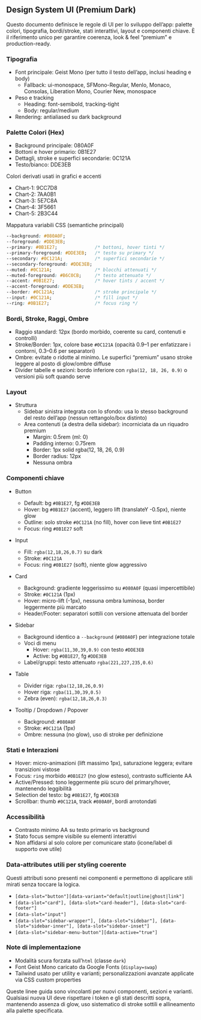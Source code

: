 ## Design System UI (Premium Dark)

Questo documento definisce le regole di UI per lo sviluppo dell’app: palette colori, tipografia, bordi/stroke, stati interattivi, layout e componenti chiave. È il riferimento unico per garantire coerenza, look & feel “premium” e production-ready.

### Tipografia
- Font principale: Geist Mono (per tutto il testo dell’app, inclusi heading e body)
  - Fallback: ui-monospace, SFMono-Regular, Menlo, Monaco, Consolas, Liberation Mono, Courier New, monospace
- Peso e tracking
  - Heading: font-semibold, tracking-tight
  - Body: regular/medium
- Rendering: antialiased su dark background

### Palette Colori (Hex)
- Background principale: 080A0F
- Bottoni e hover primario: 0B1E27
- Dettagli, stroke e superfici secondarie: 0C121A
- Testo/bianco: DDE3EB

Colori derivati usati in grafici e accenti
- Chart-1: 9CC7D8
- Chart-2: 7AA0B1
- Chart-3: 5E7C8A
- Chart-4: 3F5661
- Chart-5: 2B3C44

Mappatura variabili CSS (semantiche principali)
```css
--background: #080A0F;
--foreground: #DDE3EB;
--primary: #0B1E27;              /* bottoni, hover tinti */
--primary-foreground: #DDE3EB;   /* testo su primary */
--secondary: #0C121A;            /* superfici secondarie */
--secondary-foreground: #DDE3EB;
--muted: #0C121A;                /* blocchi attenuati */
--muted-foreground: #B6C0CB;     /* testo attenuato */
--accent: #0B1E27;               /* hover tints / accent */
--accent-foreground: #DDE3EB;
--border: #0C121A;               /* stroke principale */
--input: #0C121A;                /* fill input */
--ring: #0B1E27;                 /* focus ring */
```

### Bordi, Stroke, Raggi, Ombre
- Raggio standard: 12px (bordo morbido, coerente su card, contenuti e controlli)
- Stroke/Border: 1px, colore base `#0C121A` (opacità 0.9–1 per enfatizzare i contorni, 0.3–0.6 per separatori)
- Ombre: evitate o ridotte al minimo. Le superfici “premium” usano stroke leggere al posto di glow/ombre diffuse
- Divider tabelle e sezioni: bordo inferiore con `rgba(12, 18, 26, 0.9)` o versioni più soft quando serve

### Layout
- Struttura
  - Sidebar sinistra integrata con lo sfondo: usa lo stesso background del resto dell’app (nessun rettangolo/box distinto)
  - Area contenuti (a destra della sidebar): incorniciata da un riquadro premium
    - Margin: 0.5rem (ml: 0)
    - Padding interno: 0.75rem
    - Border: 1px solid rgba(12, 18, 26, 0.9)
    - Border radius: 12px
    - Nessuna ombra

### Componenti chiave
- Button
  - Default: bg `#0B1E27`, fg `#DDE3EB`
  - Hover: bg `#0B1E27` (accent), leggero lift (translateY -0.5px), niente glow
  - Outline: solo stroke `#0C121A` (no fill), hover con lieve tint `#0B1E27`
  - Focus: ring `#0B1E27` soft

- Input
  - Fill: `rgba(12,18,26,0.7)` su dark
  - Stroke: `#0C121A`
  - Focus: ring `#0B1E27` (soft), niente glow aggressivo

- Card
  - Background: gradiente leggerissimo su `#080A0F` (quasi impercettibile)
  - Stroke: `#0C121A` (1px)
  - Hover: micro-lift (-1px), nessuna ombra luminosa, border leggermente più marcato
  - Header/Footer: separatori sottili con versione attenuata del border

- Sidebar
  - Background identico a `--background` (`#080A0F`) per integrazione totale
  - Voci di menu
    - Hover: `rgba(11,30,39,0.9)` con testo `#DDE3EB`
    - Active: bg `#0B1E27`, fg `#DDE3EB`
  - Label/gruppi: testo attenuato `rgba(221,227,235,0.6)`

- Table
  - Divider riga: `rgba(12,18,26,0.9)`
  - Hover riga: `rgba(11,30,39,0.5)`
  - Zebra (even): `rgba(12,18,26,0.3)`

- Tooltip / Dropdown / Popover
  - Background: `#080A0F`
  - Stroke: `#0C121A` (1px)
  - Ombre: nessuna (no glow), uso di stroke per definizione

### Stati e Interazioni
- Hover: micro-animazioni (lift massimo 1px), saturazione leggera; evitare transizioni vistose
- Focus: `ring` morbido `#0B1E27` (no glow esteso), contrasto sufficiente AA
- Active/Pressed: tono leggermente più scuro del primary/hover, mantenendo leggibilità
- Selection del testo: bg `#0B1E27`, fg `#DDE3EB`
- Scrollbar: thumb `#0C121A`, track `#080A0F`, bordi arrotondati

### Accessibilità
- Contrasto minimo AA su testo primario vs background
- Stato focus sempre visibile su elementi interattivi
- Non affidarsi al solo colore per comunicare stato (icone/label di supporto ove utile)

### Data-attributes utili per styling coerente
Questi attributi sono presenti nei componenti e permettono di applicare stili mirati senza toccare la logica.
- `[data-slot="button"][data-variant="default|outline|ghost|link"]`
- `[data-slot="card"], [data-slot="card-header"], [data-slot="card-footer"]`
- `[data-slot="input"]`
- `[data-slot="sidebar-wrapper"], [data-slot="sidebar"], [data-slot="sidebar-inner"], [data-slot="sidebar-inset"]`
- `[data-slot="sidebar-menu-button"][data-active="true"]`

### Note di implementazione
- Modalità scura forzata sull’`html` (classe `dark`)
- Font Geist Mono caricato da Google Fonts (`display=swap`)
- Tailwind usato per utility e varianti; personalizzazioni avanzate applicate via CSS custom properties

Queste linee guida sono vincolanti per nuovi componenti, sezioni e varianti. Qualsiasi nuova UI deve rispettare i token e gli stati descritti sopra, mantenendo assenza di glow, uso sistematico di stroke sottili e allineamento alla palette specificata.

